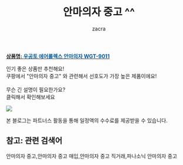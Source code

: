 ﻿---
layout: post
title:  "안마의자 중고 ^^"
author: zacra
categories: [ 아이템 ]
tags: [안마의자 중고,안마의자 중고 매입,안마의자 중고 직거래,파나소닉 안마의자 중고]
image: https://static.coupangcdn.com/image/retail/images/2325815923649-96c7fc83-8e68-4d92-813b-ea3bf44c2004.jpg 
description: "쿠팡에서 안마의자 중고 관련 키워드로 가장 고객 선호도가 높은 제품이랍니다."
rating: 4.5
---

<a href="https://link.coupang.com/re/AFFSDP?lptag=AF8407795&pageKey=1179788752&itemId=2159515706&vendorItemId=70157729591&traceid=V0-153-de7e7bc6a20b15c6"><b>상품명: <font color='#01579B'>우공토 에어롤렉스 안마의자 WGT-9011</font></b></a>

인기 좋은 상품만 추천해요!<br/>
쿠팡에서 "안마의자 중고" 와 관련해서 선호도가 가장 높은 제품이에요!<br/><br/>
무슨 긴 설명이 필요한가요?  
클릭해서 확인해보세요


<a href="https://link.coupang.com/re/AFFSDP?lptag=AF8407795&pageKey=1179788752&itemId=2159515706&vendorItemId=70157729591&traceid=V0-153-de7e7bc6a20b15c6"><img src="https://thumbnail6.coupangcdn.com/thumbnails/remote/q89/image/retail/images/2020/01/15/13/2/68074ddd-1b12-4a91-88e7-0115d26eff27.jpg"></a> 

본 블로그는 파트너스 활동을 통해 일정액의 수수료를 제공받을 수 있습니다.

## 참고: 관련 검색어    
안마의자 중고,안마의자 중고 매입,안마의자 중고 직거래,파나소닉 안마의자 중고